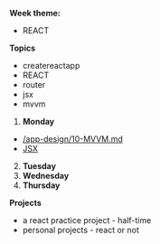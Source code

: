 **Week theme:**  
  * REACT  
  
**Topics**  
  * createreactapp  
  * REACT  
  * router  
  * jsx  
  * mvvm  
  
    
1. **Monday** 
  * [/app-design/10-MVVM.md](https://github.com/jankeLearning/content-md/blob/master/app-design/10-MVVM.md)  
  * [JSX](https://github.com/jankeLearning/content-md/blob/master/js/10-jsx.md)

2. **Tuesday**  
3. **Wednesday**  
4. **Thursday**  
  
**Projects**  
  * a react practice project - half-time  
  * personal projects - react or not  